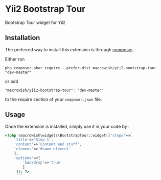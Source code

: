 Yii2 Bootstrap Tour
===================
Bootstrap Tour widget for Yii2

Installation
------------

The preferred way to install this extension is through [composer](http://getcomposer.org/download/).

Either run

```
php composer.phar require --prefer-dist macrowish/yii2-bootstrap-tour "dev-master"
```

or add

```
"macrowish/yii2-bootstrap-tour": "dev-master"
```

to the require section of your `composer.json` file.


Usage
-----

Once the extension is installed, simply use it in your code by  :

```php
<?php \macrowish\widgets\BootstrapTour::widget(['steps'=>[
    'title'=>'Step 1',
    'content'=>'Content and stuff',
    'element'=>'#some-element'
    ],
    'options'=>[
        'backdrop'=>'true'
        ]
     ]); ?>
     ```
